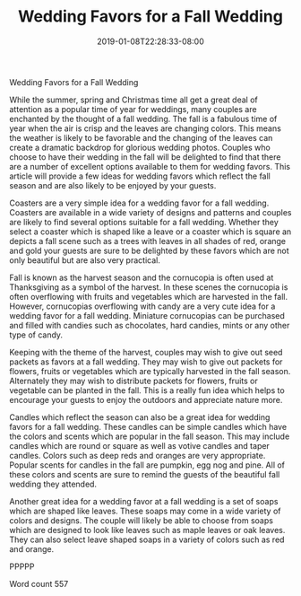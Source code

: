 ﻿---
title: "Wedding Favors for a Fall Wedding"
date: 2019-01-08T22:28:33-08:00
description: "Wedding Favors txt Tips for Web Success"
featured_image: "/images/Wedding Favors txt.jpg"
tags: ["Wedding Favors txt"]
---

Wedding Favors for a Fall Wedding

While the summer, spring and Christmas time all get a great deal of attention as a popular time of year for weddings, many couples are enchanted by the thought of a fall wedding. The fall is a fabulous time of year when the air is crisp and the leaves are changing colors. This means the weather is likely to be favorable and the changing of the leaves can create a dramatic backdrop for glorious wedding photos. Couples who choose to have their wedding in the fall will be delighted to find that there are a number of excellent options available to them for wedding favors. This article will provide a few ideas for wedding favors which reflect the fall season and are also likely to be enjoyed by your guests.

Coasters are a very simple idea for a wedding favor for a fall wedding. Coasters are available in a wide variety of designs and patterns and couples are likely to find several options suitable for a fall wedding. Whether they select a coaster which is shaped like a leave or a coaster which is square an depicts a fall scene such as a trees with leaves in all shades of red, orange and gold your guests are sure to be delighted by these favors which are not only beautiful but are also very practical.

Fall is known as the harvest season and the cornucopia is often used at Thanksgiving as a symbol of the harvest. In these scenes the cornucopia is often overflowing with fruits and vegetables which are harvested in the fall. However, cornucopias overflowing with candy are a very cute idea for a wedding favor for a fall wedding. Miniature cornucopias can be purchased and filled with candies such as chocolates, hard candies, mints or any other type of candy.

Keeping with the theme of the harvest, couples may wish to give out seed packets as favors at a fall wedding. They may wish to give out packets for flowers, fruits or vegetables which are typically harvested in the fall season. Alternately they may wish to distribute packets for flowers, fruits or vegetable can be planted in the fall. This is a really fun idea which helps to encourage your guests to enjoy the outdoors and appreciate nature more. 

Candles which reflect the season can also be a great idea for wedding favors for a fall wedding. These candles can be simple candles which have the colors and scents which are popular in the fall season. This may include candles which are round or square as well as votive candles and taper candles. Colors such as deep reds and oranges are very appropriate. Popular scents for candles in the fall are pumpkin, egg nog and pine. All of these colors and scents are sure to remind the guests of the beautiful fall wedding they attended.

Another great idea for a wedding favor at a fall wedding is a set of soaps which are shaped like leaves. These soaps may come in a wide variety of colors and designs. The couple will likely be able to choose from soaps which are designed to look like leaves such as maple leaves or oak leaves. They can also select leave shaped soaps in a variety of colors such as red and orange.

PPPPP

Word count 557



